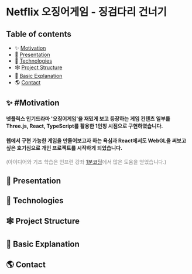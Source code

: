 # Netflix 오징어게임 - 징검다리 건너기

## Table of contents

- ✨ [Motivation](#✨-motivation)
- 🎨 [Presentation](#🎨-presentation)
- 🚩 [Technologies](#🚩-technologies)
- 🕸️ [Project Structure](#🕸️-project-structure)
- 🚀 [Basic Explanation](#🚀-basic-explanation)
- 🌎 [Contact](#🌎-contact)

## ✨ #Motivation

#### 넷플릭스 인기드라마 '오징어게임'을 재밌게 보고 등장하는 게임 컨텐츠 일부를 Three.js, React, TypeScript를 활용한 1인칭 시점으로 구현하였습니다.

#### 웹에서 구현 가능한 게임을 만들어보고자 하는 욕심과 React에서도 WebGL을 써보고싶은 호기심으로 개인 프로젝트를 시작하게 되었습니다.

<span style="color:gray">(아이디어와 기초 학습은 인프런 강좌 [1분코딩](https://www.inflearn.com/course/3d-%EC%9D%B8%ED%84%B0%EB%9E%99%ED%8B%B0%EB%B8%8C-%EC%9B%B9)에서 많은 도움을 얻었습니다.)
</span>

## 🎨 Presentation

## 🚩 Technologies

## 🕸️ Project Structure

## 🚀 Basic Explanation

## 🌎 Contact
